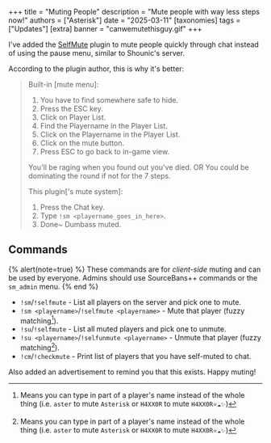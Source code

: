 +++
title = "Muting People"
description = "Mute people with way less steps now!"
authors = ["Asterisk"]
date = "2025-03-11"
[taxonomies]
tags = ["Updates"]
[extra]
banner = "canwemutethisguy.gif"
+++

I've added the <a href="https://forums.alliedmods.net/showthread.php?p=1949715" class="external" target="_blank" rel="noopener noreferrer">SelfMute</a> plugin to mute people quickly through chat instead of using the pause menu, similar to Shounic's server.

According to the plugin author, this is why it's better:

> Built-in [mute menu]:
>
> 1. You have to find somewhere safe to hide.
> 2. Press the ESC key.
> 3. Click on Player List.
> 4. Find the Playername in the Player List.
> 5. Click on the Playername in the Player List.
> 6. Click on the mute button.
> 7. Press ESC to go back to in-game view.
>
> You'll be raging when you found out you've died. OR
> You could be dominating the round if not for the 7 steps.
>
>
> This plugin['s mute system]:
>
> 1. Press the Chat key.
> 2. Type `!sm <playername_goes_in_here>`.
> 3. Done\~ Dumbass muted.

## Commands

{% alert(note=true) %}
These commands are for *client-side* muting and can be used by everyone. Admins should use SourceBans++ commands or the `sm_admin` menu.
{% end %}
- `!sm`/`!selfmute` \- List all players on the server and pick one to mute.
- `!sm <playername>`/`!selfmute <playername>` \- Mute that player (fuzzy matching[^1]).
- `!su`/`!selfmute` \- List all muted players and pick one to unmute.
- `!su <playername>`/`!selfunmute <playername>` \- Unmute that player (fuzzy matching[^1]).
- `!cm`/`!checkmute` \- Print list of players that you have self-muted to chat.

Also added an advertisement to remind you that this exists. Happy muting!

[^1]: Means you can type in part of a player's name instead of the whole thing (i.e. `aster` to mute `Asterisk` or `H4XX0R` to mute `H4XX0R⭐☁️✨`)
